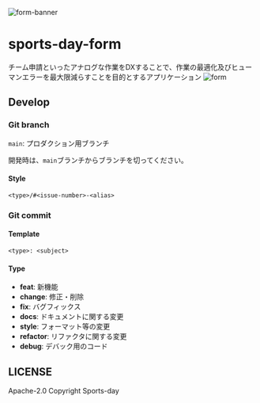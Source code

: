![form-banner](https://github.com/Sports-day/sports-day-form/assets/58895178/efee1c5b-4b26-4f64-a59a-e40a36c5568d)
# sports-day-form

チーム申請といったアナログな作業をDXすることで、作業の最適化及びヒューマンエラーを最大限減らすことを目的とするアプリケーション
![form](https://github.com/user-attachments/assets/8df566d9-4610-427c-9967-368add160bde)

## Develop

### Git branch

``main``: プロダクション用ブランチ

開発時は、``main``ブランチからブランチを切ってください。

#### Style

```
<type>/#<issue-number>-<alias>
```

### Git commit

#### Template

```
<type>: <subject>
```

#### Type

- **feat**: 新機能
- **change**: 修正・削除
- **fix**: バグフィックス
- **docs**: ドキュメントに関する変更
- **style**: フォーマット等の変更
- **refactor**: リファクタに関する変更
- **debug**: デバック用のコード

## LICENSE

Apache-2.0
Copyright Sports-day
